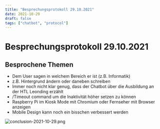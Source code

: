 ```yaml
---
title: "Besprechungsprotokoll 29.10.2021"
date: 2021-10-29
draft: false
tags: ["chatbot", "protocol"]
---
```


# Besprechungsprotokoll 29.10.2021


## Besprochene Themen

- Dem User sagen in welchem Bereich er ist (z.B. Informatik)
- z.B. Hintergrund ändern oder daneben schreiben
- Immer noch nicht klar genug, dass der Chatbot über die Ausbildung an der HTL Leonding erzählt
- /Timeout command um die Inaktivität höher setzen zu können
- Raspberry Pi im Kiosk Mode mit Chromium oder Fernseher mit Browser anzeigen
- Mobile Design kann noch ein bisschen verbessert werden

![conclusion-2021-10-29.png]()
